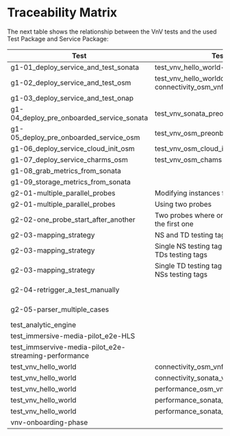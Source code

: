 # Traceability Matrix

The next table shows the relationship between the VnV tests and the used Test Package and Service Package:

| Test | Test Case | Service Package | Test Package|
| --- | --- | --- | --- |
|g1-01_deploy_service_and_test_sonata| test_vnv_hello_world-connectivity_sonata_vnf | NSID1V | TSTPING |
|g1-02_deploy_service_and_test_osm| test_vnv_hello_worldconnectivity_sonata_vnf-connectivity_osm_vnf | NSID1V_cirros_OSM | TSTPING |
|g1-03_deploy_service_and_test_onap||  | TSTPING |
|g1-04_deploy_pre_onboarded_service_sonata| test_vnv_sonata_preonboarded | NSID1V| TSTPING|
|g1-05_deploy_pre_onboarded_service_osm| test_vnv_osm_preonboarded | NSID1V_cirros_OSM | TSTPING |
|g1-06_deploy_service_cloud_init_osm| test_vnv_osm_cloud_init | NS1D1V_cirros_OSM_cloud_init |  | TSTPING |
|g1-07_deploy_service_charms_osm| test_vnv_osm_chams | NSID1V_osm_charms | TSTPING |
|g1-08_grab_metrics_from_sonata||||
|g1-09_storage_metrics_from_sonata||| |
|g2-01-multiple_parallel_probes| Modifying instances field |NSIMPSP_no_tags |TSTPING_2_instances_probes||
|g2-01-multiple_parallel_probes| Using two probes |NSIMPSP_no_tags |TSTPING_2_parallel_probes||
|g2-02-one_probe_start_after_another|Two probes where one has a dependency to the first one|NSIMPSP_no_tags|TSTPING_dependency_2_probes||
|g2-03-mapping_strategy| NS and TD testing tags don't match |NSIMPSP_no_tags |TSTPING_testing_tag_not_match ||
|g2-03-mapping_strategy| Single NS testing tag matches with multiple TDs testing tags|NSIMPSP_NS_testing_tag_matches_multiple_TD_testing_tag|TSTIMPSP_NS_testing_tag_matches_multiple_TD_testing_tag, TSTPING_NS_testing_tag_matches_multiple_TD_testing_tag|
|g2-03-mapping_strategy| Single TD testing tag matches with multiple NSs testing tags|NSIMPSP_TD_testing_tag_matches_multiple_NS_testing_tag_1, NSIMPSP_TD_testing_tag_matches_multiple_NS_testing_tag_2|TSTPING_TD_testing_tag_matches_multiple_NS_testing_tag|
|g2-04-retrigger_a_test_manually| |NSIMPSP_no_tags |TSTPING_2_instances_probes, TSTPING_2_parallel_probes, TSTPING_dependency_2_probes|
|g2-05-parser_multiple_cases| |NSIMPSP_no_tags |TSTPING_parser_multiple_cases, TSTIMPSP_parser_multiple_cases||
|test_analytic_engine| | NSIMPSP| TSTIMPSP |
|test_immersive-media-pilot_e2e-HLS| | NSIMPSP | TSTIMHLS |
|test_immservive-media-pilot_e2e-streaming-performance | | NSIMPSP | TSTIMPSP |
|test_vnv_hello_world | connectivity_osm_vnf | NSID1V_cirros_OSM | TSTPING |
|test_vnv_hello_world | connectivity_sonata_vnf | NSID1V | TSTPING |
|test_vnv_hello_world | performance_osm_vnf | ?? | ?? |
|test_vnv_hello_world | performance_sonata_cnf | NSINDP1C | TSTINDP |
|test_vnv_hello_world | performance_sonata_vnf | NSIMPSP | TSTIMPSP |
|vnv-onboarding-phase| | - | - |
